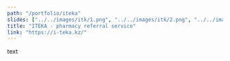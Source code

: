 ```yaml
---
path: "/portfolio/iteka"
slides: ["../../images/itk/1.png", "../../images/itk/2.png", "../../images/itk/3.png", "../../images/itk/4.png", "../../images/itk/5.png"]
title: "ITEKA - pharmacy referral service"
link: "https://i-teka.kz/"
---
```


text

